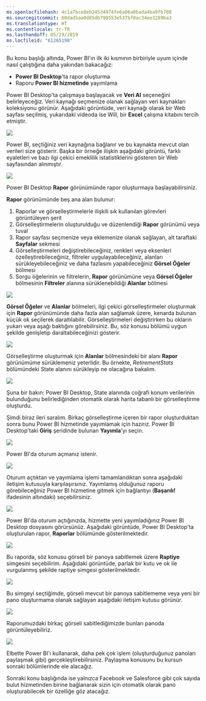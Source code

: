 ```yaml
---
ms.openlocfilehash: 4c1a7bce8eb24534974fe6a06a8bada4ba9fb708
ms.sourcegitcommit: 60dad5aa0d85db790553e537bf8ac34ee3289ba3
ms.translationtype: HT
ms.contentlocale: tr-TR
ms.lasthandoff: 05/29/2019
ms.locfileid: "61265198"
---
```

Bu konu başlığı altında, Power BI'ın ilk iki kısmının birbiriyle uyum içinde nasıl çalıştığına daha yakından bakacağız:

* **Power BI Desktop**'ta rapor oluşturma
* Raporu **Power BI hizmetinde** yayımlama

Power BI Desktop'ta çalışmaya başlayacak ve **Veri Al** seçeneğini belirleyeceğiz. Veri kaynağı seçmenize olanak sağlayan veri kaynakları koleksiyonu görünür. Aşağıdaki görüntüde, veri kaynağı olarak bir Web sayfası seçilmiş, yukarıdaki videoda ise Will, bir **Excel** çalışma kitabını tercih etmiştir.

![](media/0-2-get-started-power-bi-desktop/c0a2_1.png)

Power BI, seçtiğiniz veri kaynağına bağlanır ve bu kaynakta mevcut olan verileri size gösterir. Başka bir örneğe ilişkin aşağıdaki görüntü, farklı eyaletleri ve bazı ilgi çekici emeklilik istatistiklerini gösteren bir Web sayfasından alınmıştır.

![](media/0-2-get-started-power-bi-desktop/c0a2_2.png)

Power BI Desktop **Rapor** görünümünde rapor oluşturmaya başlayabilirsiniz.

**Rapor** görünümünde beş ana alan bulunur:

1. Raporlar ve görselleştirmelerle ilişkili sık kullanılan görevleri görüntüleyen şerit
2. Görselleştirmelerin oluşturulduğu ve düzenlendiği **Rapor** görünümü veya tuval
3. Rapor sayfası seçmenize veya eklemenize olanak sağlayan, alt taraftaki **Sayfalar** sekmesi
4. Görselleştirmeleri değiştirebileceğiniz, renkleri veya eksenleri özelleştirebileceğiniz, filtreler uygulayabileceğiniz, alanları sürükleyebileceğiniz ve daha fazlasını yapabileceğiniz **Görsel Öğeler** bölmesi
5. Sorgu öğelerinin ve filtrelerin, **Rapor** görünümüne veya **Görsel Öğeler** bölmesinin **Filtreler** alanına sürüklenebildiği **Alanlar** bölmesi

![](media/0-2-get-started-power-bi-desktop/c0a2_3.png)

**Görsel Öğeler** ve **Alanlar** bölmeleri, ilgi çekici görselleştirmeler oluşturmak için **Rapor** görünümünde daha fazla alan sağlamak üzere, kenarda bulunan küçük ok seçilerek daraltılabilir. Görselleştirmeleri değiştirirken bu okların yukarı veya aşağı baktığını görebilirsiniz. Bu, söz konusu bölümü uygun şekilde genişletip daraltabileceğinizi gösterir.

![](media/0-2-get-started-power-bi-desktop/c0a2_4.png)

Görselleştirme oluşturmak için **Alanlar** bölmesindeki bir alanı **Rapor** görünümüme sürüklemeniz yeterlidir. Bu örnekte, *RetirementStats* bölümündeki State alanını sürükleyip ne olacağına bakalım.

![](media/0-2-get-started-power-bi-desktop/c0a2_5.png)

Şuna bir bakın: Power BI Desktop, State alanında coğrafi konum verilerinin bulunduğunu belirlediğinden otomatik olarak harita tabanlı bir görselleştirme oluşturdu.

Şimdi biraz ileri saralım. Birkaç görselleştirme içeren bir rapor oluşturduktan sonra bunu Power BI hizmetinde yayımlamak için hazırız. Power BI Desktop'taki **Giriş** şeridinde bulunan **Yayımla**'yı seçin.

![](media/0-2-get-started-power-bi-desktop/c0a2_6.png)

Power BI'da oturum açmanız istenir.

![](media/0-2-get-started-power-bi-desktop/c0a2_7.png)

Oturum açtıktan ve yayımlama işlemi tamamlandıktan sonra aşağıdaki iletişim kutusuyla karşılaşırsınız. Yayımlamış olduğunuz raporu görebileceğiniz Power BI hizmetine gitmek için bağlantıyı (**Başarılı!** ifadesinin altındaki) seçebilirsiniz.

![](media/0-2-get-started-power-bi-desktop/c0a2_8.png)

Power BI'da oturum açtığınızda, hizmette yeni yayımladığınız Power BI Desktop dosyasını görürsünüz. Aşağıdaki görüntüde, Power BI Desktop'ta oluşturulan rapor, **Raporlar** bölümünde gösterilmektedir.

![](media/0-2-get-started-power-bi-desktop/c0a2_9.png)

Bu raporda, söz konusu görseli bir panoya sabitlemek üzere **Raptiye** simgesini seçebilirim. Aşağıdaki görüntüde, parlak bir kutu ve ok ile vurgulanmış şekilde raptiye simgesi gösterilmektedir.

![](media/0-2-get-started-power-bi-desktop/c0a2_10.png)

Bu simgeyi seçtiğimde, görseli mevcut bir panoya sabitlememe veya yeni bir pano oluşturmama olanak sağlayan aşağıdaki iletişim kutusu görünür.

![](media/0-2-get-started-power-bi-desktop/c0a2_11.png)

Raporumuzdaki birkaç görseli sabitlediğimizde bunları panoda görüntüleyebiliriz.

![](media/0-2-get-started-power-bi-desktop/c0a2_12.png)

Elbette Power BI'ı kullanarak, daha pek çok işlem (oluşturduğunuz panoları paylaşmak gibi) gerçekleştirebilirsiniz. Paylaşma konusunu bu kursun sonraki bölümlerinde ele alacağız.

Sonraki konu başlığında ise yalnızca Facebook ve Salesforce gibi çok sayıda bulut hizmetinden birine bağlanarak sizin için otomatik olarak pano oluşturabilecek bir özelliğe göz atacağız.

